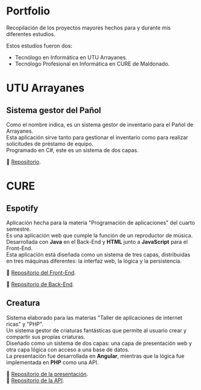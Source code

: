 # Portfolio  
Recopilación de los proyectos mayores hechos para y durante mis diferentes estudios.

Estos estudios fueron dos:
- Tecnólogo en Informática en UTU Arrayanes.
- Tecnólogo Profesional en Informática en CURE de Maldonado. 

# UTU Arrayanes 
## Sistema gestor del Pañol  
Como el nombre indica, es un sistema gestor de inventario para el Pañol de Arrayanes.  
Esta aplicación sirve tanto para gestionar el inventario como para realizar solicitudes de préstamo de equipo.  
Programado en C#, este es un sistema de dos capas.

🔗 [Repositorio](https://github.com/Wokus/Proyecto-Proyectoso-de-fin-de-anio/blob/master).

# CURE  
## Espotify

Aplicación hecha para la materia "Programación de aplicaciones" del cuarto semestre.  
Es una aplicación web que cumple la función de un reproductor de música. Desarrollada con **Java** en el Back-End y **HTML** junto a **JavaScript** para el Front-End.  
Esta aplicación está diseñada como un sistema de tres capas, distribuidas en tres máquinas diferentes: la interfaz web, la lógica y la persistencia.  

🔗 [Repositorio del Front-End](https://github.com/LatiosLaw/EspotifyWeb_grupo7).

🔗 [Repositorio de Back-End](https://github.com/LatiosLaw/Espotify_grupo7).

## Creatura  
Sistema elaborado para las materias "Taller de aplicaciones de internet ricas" y "PHP".  
Un sistema gestor de criaturas fantásticas que permite al usuario crear y compartir sus propias criaturas.  
Diseñado como un sistema de dos capas: una capa de presentación web y otra capa lógica con acceso a una base de datos.  
La presentación fue desarrollada en **Angular**, mientras que la lógica fue implementada en **PHP** como una API.  

🔗 [Repositorio de la presentación](https://github.com/LatiosLaw/Creatura_RIA).  
🔗 [Repositorio de la API](https://github.com/LatiosLaw/Creatura_PHP).
